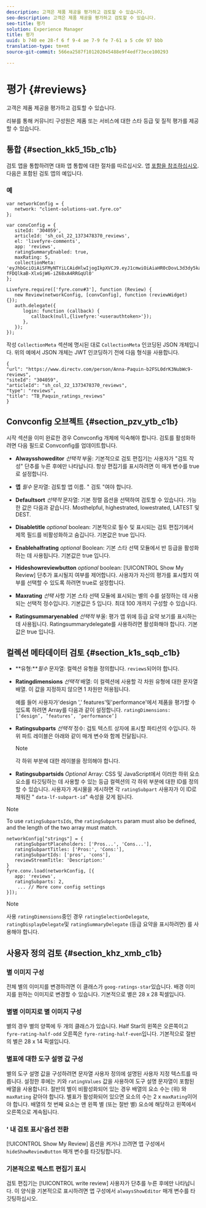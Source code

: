```yaml
---
description: 고객은 제품 제공을 평가하고 검토할 수 있습니다.
seo-description: 고객은 제품 제공을 평가하고 검토할 수 있습니다.
seo-title: 평가
solution: Experience Manager
title: 평가
uuid: b 740 ee 28-f 6 f 9-4 ae 7-9 fe 7-61 a 5 cde 97 bbb
translation-type: tm+mt
source-git-commit: 566ea2587f101202045488e9f4edf73ece100293

---
```



# 평가 {#reviews}

고객은 제품 제공을 평가하고 검토할 수 있습니다.

리뷰를 통해 커뮤니티 구성원은 제품 또는 서비스에 대한 스타 등급 및 질적 평가를 제공할 수 있습니다.

## 통합 {#section_kk5_15b_c1b}

검토 앱을 통합하려면 대화 앱 통합에 대한 절차를 따르십시오. 앱 [포함을 참조하십시오](/help/implementation/c-livefyre-identity-comp/t-using-studio-to-connect-your-social-apps-to-your-livefyre-implementation.md). 다음은 포함된 검토 앱의 예입니다.

### 예

```
var networkConfig = { 
   network: "client-solutions-uat.fyre.co" 
}; 
  
var convConfig = { 
   siteId: '304059', 
   articleId: 'sh_col_22_1373478370_reviews', 
   el: 'livefyre-comments', 
   app: 'reviews', 
   ratingSummaryEnabled: true, 
   maxRating: 5, 
   collectionMeta: 'eyJhbGciOiAiSFMyNTYiLCAidHlwIjogIkpXVCJ9.eyJ1cmwiOiAiaHR0cDovL3d3dy5kaXJlY3R2LmNvbS9wZXJzb24vQW5uYS1QYXF1aW4tYjJGU0wwZHJLM051YldjOS1yZXZpZXdzIiwgInNpdGVJZCI6ICIzMDQwNTkiLCAiYXJ0aWNsZUlkIjogInNoX2NvbF8yMl8xMzczNDc4MzcwX3Jldmlld3MiLCAidHlwZSI6ICJyZXZpZXdzIiwgInRpdGxlIjogIlRCX1BhcXVpbl9yYXRpbmdzX3Jldmlld3MifQ.hes3KMwygCG-fFDQlkaB-XlxGjW6-iZ68xA4RRGqUl0' 
}; 
  
Livefyre.require(['fyre.conv#3'], function (Review) { 
   new Review(networkConfig, [convConfig], function (reviewWidget) {}); 
   auth.delegate({ 
      login: function (callback) { 
         callback(null,{livefyre:'<userauthtoken>'}); 
      }, 
   }); 
});
```

작성 `CollectionMeta` 섹션에 명시된 대로 `CollectionMeta` 인코딩된 JSON 개체입니다. 위의 예에서 JSON 개체는 JWT 인코딩하기 전에 다음 형식을 사용합니다.

```
{ 
"url": "https://www.directv.com/person/Anna-Paquin-b2FSL0drK3NubWc9-reviews",  
"siteId": "304059",  
"articleId": "sh_col_22_1373478370_reviews",  
"type": "reviews",  
"title": "TB_Paquin_ratings_reviews" 
}
```

## Convconfig 오브젝트 {#section_pzv_ytb_c1b}

시작 섹션을 이미 완료한 경우 Convconfig 개체에 익숙해야 합니다. 검토를 활성화하려면 다음 필드로 Convconfig를 업데이트합니다.

* **Alwaysshoweditor** *선택적* 부울: 기본적으로 검토 편집기는 사용자가 "검토 작성" 단추를 누른 후에만 나타납니다. 항상 편집기를 표시하려면 이 매개 변수를 true로 설정합니다.

* **앱** *필수* 문자열: 검토할 앱 이름. " 검토 "여야 합니다.

* **Defaultsort** *선택적* 문자열: 기본 정렬 옵션을 선택하여 검토할 수 있습니다. 가능한 값은 다음과 같습니다. Mosthelpful, highestrated, lowestrated, LATEST 및 DEST.

* **Disabletitle** *optional* boolean: 기본적으로 필수 및 표시되는 검토 편집기에서 제목 필드를 비활성화하고 숨깁니다. 기본값은 true 입니다.

* **Enablehalfrating** *optional* Boolean: 기본 스타 선택 모듈에서 반 등급을 활성화하는 데 사용됩니다. 기본값은 true 입니다.

* **Hideshowreviewbutton** *optional* boolean: [!UICONTROL Show My Review] 단추가 표시될지 여부를 제어합니다. 사용자가 자신의 평가를 표시할지 여부를 선택할 수 있도록 하려면 true로 설정합니다.

* **Maxrating** *선택* 사항 기본 스타 선택 모듈에 표시되는 별의 수를 설정하는 데 사용되는 선택적 정수입니다. 기본값은 5 입니다. 최대 100 개까지 구성할 수 있습니다.

* **Ratingsummaryenabled** *선택적* 부울: 평가 앱 위에 등급 요약 보기를 표시하는 데 사용됩니다. Ratingsummarydelegate를 사용하려면 활성화해야 합니다. 기본값은 true 입니다.

## 컬렉션 메타데이터 검토 {#section_k1s_sqb_c1b}

* **유형:***필수* 문자열: 컬렉션 유형을 정의합니다. `reviews`되어야 합니다.

* **Ratingdimensions** *선택적* 배열: 이 컬렉션에 사용할 각 차원 유형에 대한 문자열 배열. 이 값을 지정하지 않으면 1 차원만 허용됩니다.

   예를 들어 사용자가'design ',' features'및'performance'에서 제품을 평가할 수 있도록 하려면 Array를 다음과 같이 설정합니다. `ratingDimensions: [‘design’, ‘features’, ‘performance’]`

* **Ratingsubparts** *선택적* 정수: 검토 텍스트 상자에 표시할 파티션의 수입니다. 하위 파트 레이블은 아래와 같이 매개 변수와 함께 전달됩니다.

   >[!NOTE]
   >각 하위 부분에 대한 레이블을 정의해야 합니다.

* **Ratingsubpartsids** *Optional* Array: CSS 및 JavaScript에서 이러한 하위 요소 요소를 타깃팅하는 데 사용할 수 있는 등급 컬렉션의 각 하위 부분에 대한 ID를 정의할 수 있습니다. 사용자가 게시물을 게시하면 각 `ratingSubpart` 사용자가 이 ID로 채워진 " `data-lf-subpart-id`" 속성을 갖게 됩니다.

>[!NOTE]
>
>To use `ratingSubpartsIds`, the `ratingSubparts` param must also be defined, and the length of the two array must match.

```
networkConfig["strings"] = { 
   ratingSubpartPlaceholders: ['Pros...', 'Cons...'], 
   ratingSubpartTitles: ['Pros:', 'Cons:'], 
   ratingSubpartIds: ['pros', 'cons'], 
   reviewStreamTitle: 'Description:' 
} 
fyre.conv.load(networkConfig, [{ 
   app: 'reviews', 
   ratingSubparts: 2, 
    ... // More conv config settings 
}]);
```

>[!NOTE]
>
>사용 `ratingDimensions`중인 경우 `ratingSelectionDelegate`, `ratingDisplayDelegate`및 `ratingSummaryDelegate` (등급 요약을 표시하려면) 를 사용해야 합니다.

## 사용자 정의 검토 {#section_khz_xmb_c1b}

### 별 이미지 구성

전체 별의 이미지를 변경하려면 이 클래스가 `goog-ratings-star`있습니다. 배경 이미지를 원하는 이미지로 변경할 수 있습니다. 기본적으로 별은 28 x 28 픽셀입니다.

### 별별 이미지로 별 이미지 구성

별의 경우 별의 양쪽에 두 개의 클래스가 있습니다. Half Star의 왼쪽은 오른쪽이고 `fyre-rating-half-odd` 오른쪽은 `fyre-rating-half-even`입니다. 기본적으로 절반의 별은 28 x 14 픽셀입니다.

### 별표에 대한 도구 설명 값 구성

별의 도구 설명 값을 구성하려면 문자열 사용자 정의에 설명된 사용자 지정 텍스트를 따릅니다. 설정한 후에는 키와 `ratingValues` 값을 사용하여 도구 설명 문자열이 포함된 배열을 사용합니다. 절반의 별이 비활성화되어 있는 경우 배열의 요소 수는 (위) 와 `maxRating` 같아야 합니다. 별표가 활성화되어 있으면 요소의 수는 2 x `maxRating`이어야 합니다. 배열의 첫 번째 요소는 맨 왼쪽 별 (또는 절반 별) 요소에 해당하고 왼쪽에서 오른쪽으로 계속됩니다.

### ' 내 검토 표시'옵션 전환

[!UICONTROL Show My Review] 옵션을 켜거나 끄려면 앱 구성에서 `hideShowReviewButton` 매개 변수를 타깃팅합니다.

### 기본적으로 텍스트 편집기 표시

검토 편집기는 [!UICONTROL write review] 사용자가 단추를 누른 후에만 나타납니다. 이 양식을 기본적으로 표시하려면 앱 구성에서 `alwaysShowEditor` 매개 변수를 타깃팅하십시오.

